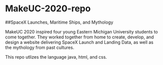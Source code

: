 # MakeUC-2020-repo

##SpaceX Launches, Maritime Ships, and Mythology

MakeUC 2020 inspired four young Eastern Michigan University students to come together. They worked together from home to create, develop, and design a website delivering SpaceX Launch and Landing Data, as well as the mythology from past cultures. 

This repo utlizes the language java, html, and css.
